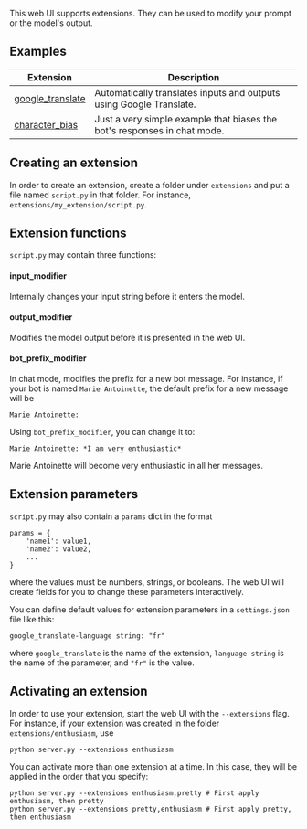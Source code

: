 This web UI supports extensions. They can be used to modify your prompt or the model's output.

## Examples

|Extension|Description|
|---------|-----------|
|[google_translate](https://github.com/oobabooga/text-generation-webui/blob/main/extensions/google_translate/script.py)| Automatically translates inputs and outputs using Google Translate.|
|[character_bias](https://github.com/oobabooga/text-generation-webui/blob/main/extensions/character_bias/script.py)| Just a very simple example that biases the bot's responses in chat mode.|

## Creating an extension

In order to create an extension, create a folder under `extensions` and put a file named `script.py` in that folder. For instance, `extensions/my_extension/script.py`. 

## Extension functions

`script.py` may contain three functions:

#### input_modifier

Internally changes your input string before it enters the model.

#### output_modifier

Modifies the model output before it is presented in the web UI.

#### bot_prefix_modifier

In chat mode, modifies the prefix for a new bot message. For instance, if your bot is named `Marie Antoinette`, the default prefix for a new message will be

```
Marie Antoinette:
```

Using `bot_prefix_modifier`, you can change it to:

```
Marie Antoinette: *I am very enthusiastic*
```
 
Marie Antoinette will become very enthusiastic in all her messages.

## Extension parameters

`script.py` may also contain a `params` dict in the format

```
params = {
    'name1': value1,
    'name2': value2,
    ...
}
```

where the values must be numbers, strings, or booleans. The web UI will create fields for you to change these parameters interactively.

You can define default values for extension parameters in a `settings.json` file like this:

```
google_translate-language string: "fr"
``` 

where `google_translate` is the name of the extension, `language string` is the name of the parameter, and `"fr"` is the value.

## Activating an extension

In order to use your extension, start the web UI with the `--extensions` flag. For instance, if your extension was created in the folder `extensions/enthusiasm`, use

`python server.py --extensions enthusiasm`

You can activate more than one extension at a time. In this case, they will be applied in the order that you specify:

```
python server.py --extensions enthusiasm,pretty # First apply enthusiasm, then pretty
python server.py --extensions pretty,enthusiasm # First apply pretty, then enthusiasm
```

